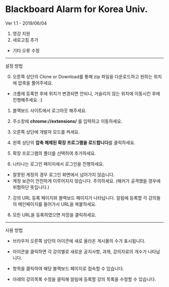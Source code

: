 Blackboard Alarm for Korea Univ.
===
Ver 1.1 - 2019/06/04
1. 영강 지원
2. 새로고침 추가
- 기타 오류 수정

---
설정 방법

0. 오른쪽 상단의 Clone or Download를 통해 zip 파일을 다운로드하고 원하는 위치에 압축을 풀어주세요.
  - 크롬에 등록한 후에 위치가 변경되면 안되니, 거슬리지 않는 위치에 이동시킨 후에 진행해주세요. :)

1. 블랙보드 사이트에서 로그아웃 해주세요.

2. 주소창에 **chrome://extensions/** 를 입력하고 이동하세요.

3. 오른쪽 상단에 개발자 모드를 켜세요.

4. 왼쪽 상단의 **압축 해제된 확장 프로그램을 로드합니다**를 클릭하세요.

5. 확장 프로그램의 폴더를 선택하여 추가하세요.

6. 나타나는 로그인 페이지에서 로그인을 진행하세요.
  - 잘못된 계정의 경우 로그인 화면에서 넘어가지 않습니다.
  - 계정 보관이 안전하게 이루어지지 않습니다. 주의하세요. (해커가 공격했을 경우에 위험하단 뜻입니다.)

7. 강의 URL 등록 페이지와 블랙보드 페이지가 나타납니다. 알림에 등록할 각 강의들의 메인페이지를 들어가서 URL을 복붙하세요.

8. 모든 URL을 등록하였으면 저장을 클릭하세요.

---
사용 방법
- 브라우저 오른쪽 상단의 아이콘에 새로 올라온 게시물의 수가 표시됩니다.

- 아이콘을 클릭하면 각 강의별로 새로운 공지사항, 과제, 강의자료의 개수가 나타납니다.

- 항목을 클릭하여 해당 블랙보드 페이지로 접속할 수 있습니다.

- 아래의 강의목록 수정을 클릭해 알림에 등록할 강의 목록을 수정할 수 있습니다.